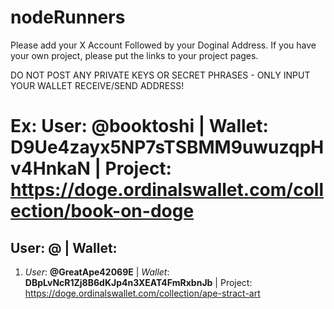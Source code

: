 # nodeRunners
Please add your X Account Followed by your Doginal Address. If you have your own project, please put the links to your project pages.

DO NOT POST ANY PRIVATE KEYS OR SECRET PHRASES - ONLY INPUT YOUR WALLET RECEIVE/SEND ADDRESS!

# Ex: User: @booktoshi | Wallet: D9Ue4zayx5NP7sTSBMM9uwuzqpHv4HnkaN | Project: https://doge.ordinalswallet.com/collection/book-on-doge

## User: @          | Wallet: 

1. *User*: **@GreatApe42069E** | *Wallet*: **DBpLvNcR1Zj8B6dKJp4n3XEAT4FmRxbnJb** | Project: https://doge.ordinalswallet.com/collection/ape-stract-art
